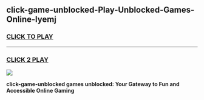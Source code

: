 
## click-game-unblocked-Play-Unblocked-Games-Online-lyemj
<h3>
<a href="https://premium76.site?title=click-game-unblocked&ref=24A">CLICK TO PLAY</a></h3>
<hr>

<h3>
<a href="https://premium76.site?title=click-game-unblocked&ref=24A">CLICK 2 PLAY</a>
  
</h3>

<a href="https://premium76.site?title=click-game-unblocked&ref=24A"><img src="https://clearcache.store/games.png"></a>


**click-game-unblocked games unblocked: Your Gateway to Fun and Accessible Online Gaming**
